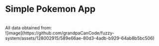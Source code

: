 
<h1>Simple Pokemon App</h1>
<br>All data obtained from:</br>
![image](https://github.com/grandpaCanCode/fuzzy-system/assets/128002915/589e66ae-80d3-4adb-b929-64ab8b5bc506)


